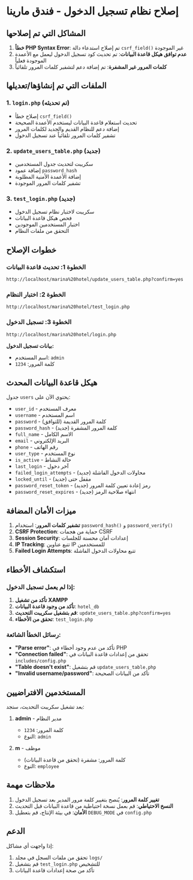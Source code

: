 # إصلاح نظام تسجيل الدخول - فندق مارينا

## المشاكل التي تم إصلاحها

1. **خطأ PHP Syntax Error**: تم إصلاح استدعاء دالة `csrf_field()` غير الموجودة
2. **عدم توافق هيكل قاعدة البيانات**: تم تحديث كود تسجيل الدخول ليعمل مع الأعمدة الموجودة فعلياً
3. **كلمات المرور غير المشفرة**: تم إضافة دعم لتشفير كلمات المرور تلقائياً

## الملفات التي تم إنشاؤها/تعديلها

### 1. `login.php` (تم تحديثه)
- إصلاح خطأ `csrf_field()` 
- تحديث استعلام قاعدة البيانات ليستخدم الأعمدة الصحيحة
- إضافة دعم للنظام القديم والجديد لكلمات المرور
- تشفير كلمات المرور تلقائياً عند تسجيل الدخول

### 2. `update_users_table.php` (جديد)
- سكريبت لتحديث جدول المستخدمين
- إضافة عمود `password_hash` 
- إضافة الأعمدة الأمنية المطلوبة
- تشفير كلمات المرور الموجودة

### 3. `test_login.php` (جديد)
- سكريبت لاختبار نظام تسجيل الدخول
- فحص هيكل قاعدة البيانات
- اختبار المستخدمين الموجودين
- التحقق من ملفات النظام

## خطوات الإصلاح

### الخطوة 1: تحديث قاعدة البيانات
```
http://localhost/marina%20hotel/update_users_table.php?confirm=yes
```

### الخطوة 2: اختبار النظام
```
http://localhost/marina%20hotel/test_login.php
```

### الخطوة 3: تسجيل الدخول
```
http://localhost/marina%20hotel/login.php
```

**بيانات تسجيل الدخول:**
- اسم المستخدم: `admin`
- كلمة المرور: `1234`

## هيكل قاعدة البيانات المحدث

جدول `users` يحتوي الآن على:
- `user_id` - معرف المستخدم
- `username` - اسم المستخدم
- `password` - كلمة المرور القديمة (للتوافق)
- `password_hash` - كلمة المرور المشفرة (جديد)
- `full_name` - الاسم الكامل
- `email` - البريد الإلكتروني
- `phone` - رقم الهاتف
- `user_type` - نوع المستخدم
- `is_active` - حالة النشاط
- `last_login` - آخر دخول
- `failed_login_attempts` - محاولات الدخول الفاشلة (جديد)
- `locked_until` - مقفل حتى (جديد)
- `password_reset_token` - رمز إعادة تعيين كلمة المرور (جديد)
- `password_reset_expires` - انتهاء صلاحية الرمز (جديد)

## ميزات الأمان المضافة

1. **تشفير كلمات المرور**: استخدام `password_hash()` و `password_verify()`
2. **CSRF Protection**: حماية من هجمات CSRF
3. **Session Security**: إعدادات أمان محسنة للجلسات
4. **IP Tracking**: تتبع عناوين IP للمستخدمين
5. **Failed Login Attempts**: تتبع محاولات الدخول الفاشلة

## استكشاف الأخطاء

### إذا لم يعمل تسجيل الدخول:

1. **تأكد من تشغيل XAMPP**
2. **تأكد من وجود قاعدة البيانات**: `hotel_db`
3. **قم بتشغيل سكريبت التحديث**: `update_users_table.php?confirm=yes`
4. **تحقق من الأخطاء**: `test_login.php`

### رسائل الخطأ الشائعة:

- **"Parse error"**: تأكد من عدم وجود أخطاء في PHP
- **"Connection failed"**: تحقق من إعدادات قاعدة البيانات في `includes/config.php`
- **"Table doesn't exist"**: قم بتشغيل `update_users_table.php`
- **"Invalid username/password"**: تأكد من البيانات الصحيحة

## المستخدمين الافتراضيين

بعد تشغيل سكريبت التحديث، ستجد:

1. **admin** - مدير النظام
   - كلمة المرور: `1234`
   - النوع: `admin`

2. **m** - موظف
   - كلمة المرور: مشفرة (تحقق من قاعدة البيانات)
   - النوع: `employee`

## ملاحظات مهمة

1. **تغيير كلمة المرور**: يُنصح بتغيير كلمة مرور المدير بعد تسجيل الدخول
2. **النسخ الاحتياطي**: قم بعمل نسخة احتياطية من قاعدة البيانات قبل التحديث
3. **الأمان**: في بيئة الإنتاج، قم بتعطيل `DEBUG_MODE` في `config.php`

## الدعم

إذا واجهت أي مشاكل:
1. تحقق من ملفات السجل في مجلد `logs/`
2. قم بتشغيل `test_login.php` للتشخيص
3. تأكد من صحة إعدادات قاعدة البيانات
